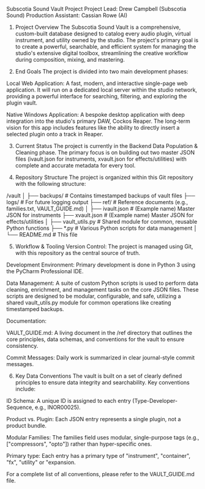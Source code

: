 Subscotia Sound Vault Project
Project Lead: Drew Campbell (Subscotia Sound)
Production Assistant: Cassian Rowe (AI)

1. Project Overview
The Subscotia Sound Vault is a comprehensive, custom-built database designed to catalog every audio plugin, virtual instrument, and utility owned by the studio. The project's primary goal is to create a powerful, searchable, and efficient system for managing the studio's extensive digital toolbox, streamlining the creative workflow during composition, mixing, and mastering.

2. End Goals
The project is divided into two main development phases:

Local Web Application: A fast, modern, and interactive single-page web application. It will run on a dedicated local server within the studio network, providing a powerful interface for searching, filtering, and exploring the plugin vault.

Native Windows Application: A bespoke desktop application with deep integration into the studio's primary DAW, Cockos Reaper. The long-term vision for this app includes features like the ability to directly insert a selected plugin onto a track in Reaper.

3. Current Status
The project is currently in the Backend Data Population & Cleaning phase. The primary focus is on building out two master JSON files (ivault.json for instruments, xvault.json for effects/utilities) with complete and accurate metadata for every tool.

4. Repository Structure
The project is organized within this Git repository with the following structure:

/vault
│
├── backups/              # Contains timestamped backups of vault files
├── logs/                 # For future logging output
├── ref/                  # Reference documents (e.g., families.txt, VAULT_GUIDE.md)
│
├── ivault.json           # (Example name) Master JSON for instruments
├── xvault.json           # (Example name) Master JSON for effects/utilities
│
├── vault_utils.py        # Shared module for common, reusable Python functions
├── *.py                  # Various Python scripts for data management
│
└── README.md             # This file

5. Workflow & Tooling
Version Control: The project is managed using Git, with this repository as the central source of truth.

Development Environment: Primary development is done in Python 3 using the PyCharm Professional IDE.

Data Management: A suite of custom Python scripts is used to perform data cleaning, enrichment, and management tasks on the core JSON files. These scripts are designed to be modular, configurable, and safe, utilizing a shared vault_utils.py module for common operations like creating timestamped backups.

Documentation:

VAULT_GUIDE.md: A living document in the /ref directory that outlines the core principles, data schemas, and conventions for the vault to ensure consistency.

Commit Messages: Daily work is summarized in clear journal-style commit messages.

6. Key Data Conventions
The vault is built on a set of clearly defined principles to ensure data integrity and searchability. Key conventions include:

ID Schema: A unique ID is assigned to each entry (Type-Developer-Sequence, e.g., INOR00025).

Product vs. Plugin: Each JSON entry represents a single plugin, not a product bundle.

Modular Families: The families field uses modular, single-purpose tags (e.g., ["compressors", "opto"]) rather than hyper-specific ones.

Primary type: Each entry has a primary type of "instrument", "container", "fx", "utility" or "expansion.

For a complete list of all conventions, please refer to the VAULT_GUIDE.md file.